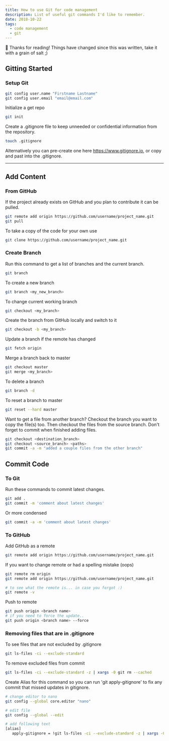 ```yaml
---
title: How to use Git for code management
description: List of useful git commands I'd like to remember.
date: 2018-10-22
tags:
  - code management
  - git
---
```


<div class="notification">
 👋 Thanks for reading! Things have changed since this was written, take it with a grain of salt ;)
</div>

## Gitting Started

### Setup Git

```bash
git config user.name "Firstname Lastname"
git config user.email "email@email.com"
```

Initialize a get repo

```bash
git init
```

Create a .gitignore file to keep unneeded or confidential information from the repository.

```bash
touch .gitignore
```

Alternatively you can pre-create one here https://www.gitignore.io, or copy and past into the .gitignore.

---

## Add Content

### From GitHub

If the project already exists on GitHub and you plan to contribute it can be pulled.

```bash
git remote add origin https://github.com/username/project_name.git
git pull
```

To take a copy of the code for your own use

```bash
git clone https://github.com/username/project_name.git
```

### Create Branch

Run this command to get a list of branches and the current branch.

```bash
git branch
```

To create a new branch

```bash
git branch <my_new_branch>
```

To change current working branch

```bash
git checkout <my_branch>
```

Create the branch from GitHub locally and switch to it

```bash
git checkout -b <my_branch>
```

Update a branch if the remote has changed

```bash
git fetch origin
```

Merge a branch back to master

```bash
git checkout master
git merge <my_branch>
```

To delete a branch

```bash
git branch -d
```

To reset a branch to master

```bash
git reset --hard master
```

Want to get a file from another branch? Checkout the branch you want to copy the file(s) too. Then checkout the files from the source branch. Don't forget to commit when finished adding files.

```bash
git checkout <destination_branch>
git checkout <source_branch> <paths>
git commit -a -m "added a couple files from the other branch"
```

## Commit Code

### To Git

Run these commands to commit latest changes.

```bash
git add .
git commit -m 'comment about latest changes'
```

Or more condensed

```bash
git commit -a -m 'comment about latest changes'
```

### To GitHub

Add GitHub as a remote

```bash
git remote add origin https://github.com/username/project_name.git
```

If you want to change remote or had a spelling mistake (oops)

```bash
git remote rm origin
git remote add origin https://github.com/username/project_name.git

# to see what the remote is... in case you forgot :)
git remote -v
```

Push to remote

```bash
git push origin <branch name>
# if you need to force the update..
git push origin <branch name> --force
```

### Removing files that are in .gitignore

To see files that are not excluded by .gitignore

```bash
git ls-files -ci --exclude-standard
```

To remove excluded files from commit

```bash
git ls-files -ci --exclude-standard -z | xargs -0 git rm --cached
```

Create Alias for this command so you can run 'git apply-gitignore' to fix any commit that missed updates in gitignore.

```bash
# change editor to nano
git config --global core.editor "nano"

# edit file
git config --global --edit

# add following text
[alias]
   apply-gitignore = !git ls-files -ci --exclude-standard -z | xargs -0 git rm --cached
```
